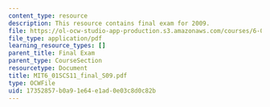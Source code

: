 ```yaml
---
content_type: resource
description: This resource contains final exam for 2009.
file: https://ol-ocw-studio-app-production.s3.amazonaws.com/courses/6-01sc-introduction-to-electrical-engineering-and-computer-science-i-spring-2011/17352857b0a91e64e1ad0e03c8d0c82b_MIT6_01SCS11_final_S09.pdf
file_type: application/pdf
learning_resource_types: []
parent_title: Final Exam
parent_type: CourseSection
resourcetype: Document
title: MIT6_01SCS11_final_S09.pdf
type: OCWFile
uid: 17352857-b0a9-1e64-e1ad-0e03c8d0c82b
---
```

